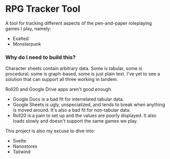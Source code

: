 # RPG Tracker Tool

A tool for tracking different aspects of the pen-and-paper roleplaying games I play, namely:
- Exalted
- Monsterpunk

### Why do I need to build this?

Character sheets contain arbitrary data. Some is tabular, some is procedural, some is graph-based, some is just plain text. I've yet to see a solution that can support all three working in tandem.

Roll20 and Google Drive apps aren't good enough.
- Google Docs is a bad fit for interrelated tabular data.
- Google Sheets is ugly, unspecialized, and tends to break when anything is moved around. It's also a bad fit for non-tabular data.
- Roll20 is a pain to set up and the values are poorly displayed. It also loads slowly and doesn't support the same games we play.

This project is also my excuse to dive into:
- Svelte
- Nanostores
- Tailwind
